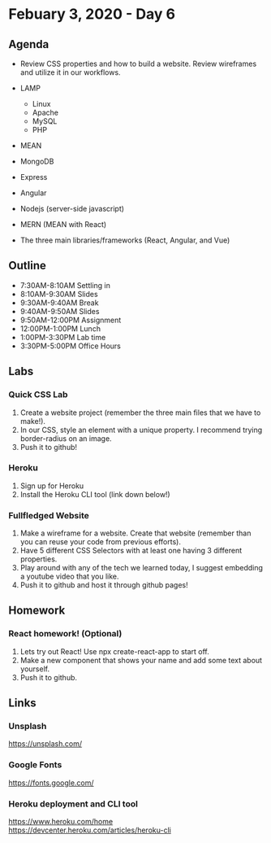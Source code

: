 # Febuary 3, 2020 - Day 6

## Agenda

- Review CSS properties and how to build a website. Review wireframes and utilize it in our workflows. 

- LAMP
    - Linux
    - Apache
    - MySQL
    - PHP

- MEAN
 - MongoDB
 - Express 
 - Angular
 - Nodejs (server-side javascript)

- MERN (MEAN with React)

- The three main libraries/frameworks (React, Angular, and Vue)

## Outline

- 7:30AM-8:10AM  Settling in
- 8:10AM-9:30AM Slides 
- 9:30AM-9:40AM Break
- 9:40AM-9:50AM Slides
- 9:50AM-12:00PM Assignment
- 12:00PM-1:00PM Lunch 
- 1:00PM-3:30PM Lab time
- 3:30PM-5:00PM Office Hours 

## Labs 

### Quick CSS Lab

1. Create a website project (remember the three main files that we have to make!).
2. In our CSS, style an element with a unique property. I recommend trying border-radius on an image.
3. Push it to github! 


### Heroku

1. Sign up for Heroku
2. Install the Heroku CLI tool (link down below!)


### Fullfledged Website


1. Make a wireframe for a website. Create that website (remember than you can reuse your code from previous efforts).
2. Have 5 different CSS Selectors with at least one having 3 different properties. 
3. Play around with any of the tech we learned today, I suggest embedding a youtube video that you like. 
4. Push it to github and host it through github pages! 

## Homework

### React homework! (Optional)

1. Lets try out React! Use npx create-react-app to start off. 
2. Make a new component that shows your name and add some text about yourself.
3. Push it to github. 

## Links

### Unsplash

https://unsplash.com/

### Google Fonts

https://fonts.google.com/


### Heroku deployment and CLI tool 

https://www.heroku.com/home
https://devcenter.heroku.com/articles/heroku-cli

